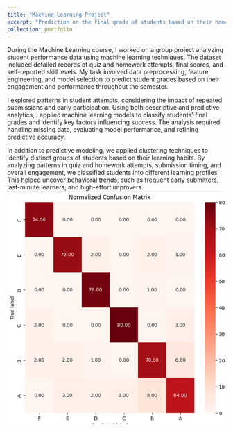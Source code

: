 ```yaml
---
title: "Machine Learning Project"
excerpt: "Prediction on the final grade of students based on their homeworks and assignment<br/>"
collection: portfolio
---
```


During the Machine Learning course, I worked on a group project analyzing student performance data using machine learning techniques. The dataset included detailed records of quiz and homework attempts, final scores, and self-reported skill levels. My task involved data preprocessing, feature engineering, and model selection to predict student grades based on their engagement and performance throughout the semester.  

I explored patterns in student attempts, considering the impact of repeated submissions and early participation. Using both descriptive and predictive analytics, I applied machine learning models to classify students' final grades and identify key factors influencing success. The analysis required handling missing data, evaluating model performance, and refining predictive accuracy.  

In addition to predictive modeling, we applied clustering techniques to identify distinct groups of students based on their learning habits. By analyzing patterns in quiz and homework attempts, submission timing, and overall engagement, we classified students into different learning profiles. This helped uncover behavioral trends, such as frequent early submitters, last-minute learners, and high-effort improvers.
<img src='/images/ML.png'>